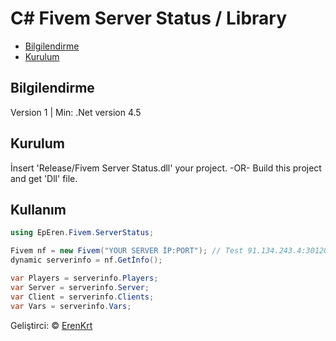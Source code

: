 # C# Fivem Server Status / Library 
 - [Bilgilendirme](#bilgilendirme)
 - [Kurulum](#kurulum)

## Bilgilendirme
Version 1 | Min: .Net version 4.5

## Kurulum

İnsert 'Release/Fivem Server Status.dll' your project.
-OR-
Build this project and get 'Dll' file.

## Kullanım

```csharp
using EpEren.Fivem.ServerStatus;

Fivem nf = new Fivem("YOUR SERVER İP:PORT"); // Test 91.134.243.4:30120
dynamic serverinfo = nf.Getİnfo();

var Players = serverinfo.Players;
var Server = serverinfo.Server;
var Client = serverinfo.Clients;
var Vars = serverinfo.Vars;
```

Geliştirci: &copy; [ErenKrt](https://www.instagram.com/ep.eren/)
